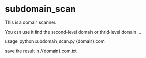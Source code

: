 # subdomain_scan
This is a domain scanner.


You can use it find the second-level domain or thrid-level domain ...


usage:
python subdomain_scan.py {domain}.com

save the result in /{domain}.com.txt
